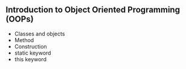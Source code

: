 ## Introduction to Object Oriented Programming (OOPs)

- Classes and objects
- Method
- Construction
- static keyword
- this keyword
